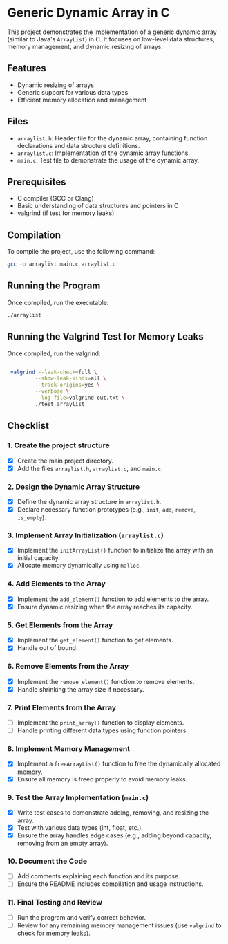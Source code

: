 # Generic Dynamic Array in C

This project demonstrates the implementation of a generic dynamic array (similar to Java's `ArrayList`) in C. It focuses on low-level data structures, memory management, and dynamic resizing of arrays.

## Features

- Dynamic resizing of arrays
- Generic support for various data types
- Efficient memory allocation and management

## Files

- `arraylist.h`: Header file for the dynamic array, containing function declarations and data structure definitions.
- `arraylist.c`: Implementation of the dynamic array functions.
- `main.c`: Test file to demonstrate the usage of the dynamic array.

## Prerequisites

- C compiler (GCC or Clang)
- Basic understanding of data structures and pointers in C
- valgrind (if test for memory leaks)

## Compilation

To compile the project, use the following command:

```bash
gcc -o arraylist main.c arraylist.c
```

## Running the Program

Once compiled, run the executable:

```bash
./arraylist
```

## Running the Valgrind Test for Memory Leaks

Once compiled, run the valgrind:

```bash

 valgrind --leak-check=full \
         --show-leak-kinds=all \
         --track-origins=yes \
         --verbose \
         --log-file=valgrind-out.txt \
         ./test_arraylist
```

## Checklist

### 1. Create the project structure

- [x] Create the main project directory.
- [x] Add the files `arraylist.h`, `arraylist.c`, and `main.c`.

### 2. Design the Dynamic Array Structure

- [x] Define the dynamic array structure in `arraylist.h`.
- [x] Declare necessary function prototypes (e.g., `init`, `add`, `remove`, `is_empty`).

### 3. Implement Array Initialization (`arraylist.c`)

- [x] Implement the `initArrayList()` function to initialize the array with an initial capacity.
- [x] Allocate memory dynamically using `malloc`.

### 4. Add Elements to the Array

- [x] Implement the `add_element()` function to add elements to the array.
- [x] Ensure dynamic resizing when the array reaches its capacity.

### 5. Get Elements from the Array

- [x] Implement the `get_element()` function to get elements.
- [x] Handle out of bound.

### 6. Remove Elements from the Array

- [x] Implement the `remove_element()` function to remove elements.
- [x] Handle shrinking the array size if necessary.

### 7. Print Elements from the Array

- [ ] Implement the `print_array()` function to display elements.
- [ ] Handle printing different data types using function pointers.

### 8. Implement Memory Management

- [x] Implement a `freeArrayList()` function to free the dynamically allocated memory.
- [x] Ensure all memory is freed properly to avoid memory leaks.

### 9. Test the Array Implementation (`main.c`)

- [x] Write test cases to demonstrate adding, removing, and resizing the array.
- [x] Test with various data types (int, float, etc.).
- [x] Ensure the array handles edge cases (e.g., adding beyond capacity, removing from an empty array).

### 10. Document the Code

- [ ] Add comments explaining each function and its purpose.
- [ ] Ensure the README includes compilation and usage instructions.

### 11. Final Testing and Review

- [ ] Run the program and verify correct behavior.
- [ ] Review for any remaining memory management issues (use `valgrind` to check for memory leaks).
